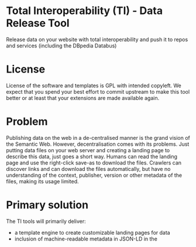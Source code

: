 # Total Interoperability (TI) - Data Release Tool
Release data on your website with total interoperability and push it to repos and services (including the DBpedia Databus)

# License
License of the software and templates is GPL with intended copyleft. We expect that you spend your best effort to commit upstream to make this tool better or at least that your extensions are made available again. 

# Problem
Publishing data on the web in a de-centralised manner is the grand vision of the Semantic Web. However, decentralisation comes with its problems. Just putting data files on your web server and creating a landing page to describe this data, just goes a short way. Humans can read the landing page and use the right-click save-as to download the files. Crawlers can discover links and can download the files automatically, but have no understanding of the context, publisher, version or other metadata of the files, making its usage limited. 

# Primary solution
The TI tools will primarily deliver:

* a template engine to create customizable landing pages for data
* inclusion of machine-readable metadata in JSON-LD in the <meta><script> part of the landing page to allow automatic processing of discovery, download and machine understanding
* notification of data releases to the DBpedia Databus 
* the initial format for data publication is RDF

# Total Interoperability
The tool is supposed to provide *Total Interoperability*, whenever data is published. If the tool is not providing the necessary interoperability for your use case, it is your own responsibility to at least file a feature request in the issue tracker or ideally implement additional formats, features, validity checks and templates. We keep a list of potential add-ons and formats below. 

# Instructions 
*Plan for now*

HTML and Metdata
* provide metadata in JSON-LD using schema.org vocab
* use velocity templates to generate HTML
* implement something to track versioning

Data
* Parse and validate triples and provide an errorlog
* produce checksums
* produce additional formats, e.g. one-line turtle as .bz2
* sign with WebID


# Announcing updates with Webmentions:
`curl -i -d "source=$your_url&target=$target_url" $targets_webmention_endpoint`

One-liner webmentions

This will send the webmention in a single command:

```
curl -i -d "source=$your_url&target=$target_url" `curl -i -s $target_url | grep 'rel="http://webmention.org/"' | sed 's/rel="webmention"//' | grep -o -E 'https?://[^ ">]+' | sort | uniq`
```



# Add-ons and formats 
For future reference

## List of versioning approaches

## List of notifications 
* https://www.openarchives.org/rs/toc
* https://www.openarchives.org/rs/notification/1.0.1/notification
* http://aksw.org/Projects/SemanticPingback.html
* https://en.wikipedia.org/wiki/WebSub
* (not working) https://www.programmableweb.com/api/ping-semantic-web

## List of repos for upload of metadata
* https://www.sciencebase.gov/catalog/ 
* DataHub ?
* LingHub ?
* LOD Cloud ? 





